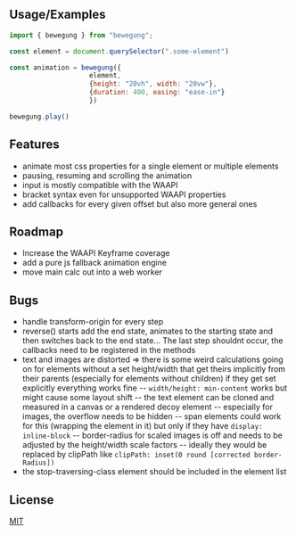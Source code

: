 ## Usage/Examples

```javascript
import { bewegung } from "bewegung";

const element = document.querySelector(".some-element")

const animation = bewegung({
                    element,
                    {height: "20vh", width: "20vw"},
                    {duration: 400, easing: "ease-in"}
                    })

bewegung.play()

```

## Features

- animate most css properties for a single element or multiple elements
- pausing, resuming and scrolling the animation
- input is mostly compatible with the WAAPI
- bracket syntax even for unsupported WAAPI properties
- add callbacks for every given offset but also more general ones

## Roadmap

- Increase the WAAPI Keyframe coverage
- add a pure js fallback animation engine
- move main calc out into a web worker

## Bugs

- handle transform-origin for every step
- reverse() starts add the end state, animates to the starting state and then switches back to the end state... The last step shouldnt occur, the callbacks need to be registered in the methods
- text and images are distorted => there is some weird calculations going on for elements without a set height/width that get theirs implicitly from their parents (especially for elements without children) if they get set explicitly everything works fine
  -- `width/height: min-content` works but might cause some layout shift
  -- the text element can be cloned and measured in a canvas or a rendered decoy element
  -- especially for images, the overflow needs to be hidden
  -- span elements could work for this (wrapping the element in it) but only if they have `display: inline-block`
  -- border-radius for scaled images is off and needs to be adjusted by the height/width scale factors
  -- ideally they would be replaced by clipPath like `clipPath: inset(0 round [corrected border-Radius])`
- the stop-traversing-class element should be included in the element list

## License

[MIT](https://choosealicense.com/licenses/mit/)

